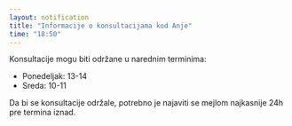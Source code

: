 ```yaml
---
layout: notification
title: "Informacije o konsultacijama kod Anje"
time: "18:50"
---
```


Konsultacije mogu biti održane u narednim terminima:

- Ponedeljak: 13-14
- Sreda: 10-11

Da bi se konsultacije održale, potrebno je najaviti se mejlom najkasnije 24h pre termina iznad.
 